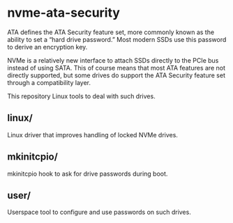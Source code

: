 # nvme-ata-security

ATA defines the ATA Security feature set, more commonly known as the ability to 
set a “hard drive password.” Most modern SSDs use this password to derive an 
encryption key.

NVMe is a relatively new interface to attach SSDs directly to the PCIe bus 
instead of using SATA. This of course means that most ATA features are not 
directly supported, but some drives do support the ATA Security feature set 
through a compatibility layer.

This repository Linux tools to deal with such drives.

## linux/

Linux driver that improves handling of locked NVMe drives.

## mkinitcpio/

mkinitcpio hook to ask for drive passwords during boot.

## user/

Userspace tool to configure and use passwords on such drives.
